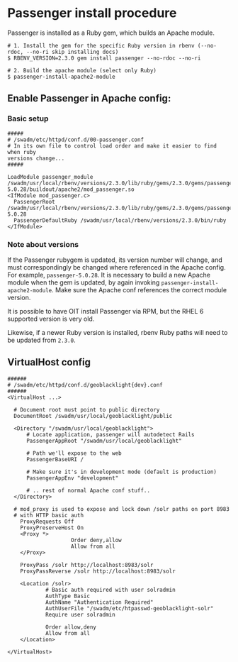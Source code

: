 # Passenger install procedure
Passenger is installed as a Ruby gem, which builds an Apache module.

```shell
# 1. Install the gem for the specific Ruby version in rbenv (--no-rdoc, --no-ri skip installing docs)
$ RBENV_VERSION=2.3.0 gem install passenger --no-rdoc --no-ri

# 2. Build the apache module (select only Ruby)
$ passenger-install-apache2-module
```

## Enable Passenger in Apache config:

### Basic setup
```
#####
# /swadm/etc/httpd/conf.d/00-passenger.conf
# In its own file to control load order and make it easier to find when ruby 
versions change...
#####

LoadModule passenger_module /swadm/usr/local/rbenv/versions/2.3.0/lib/ruby/gems/2.3.0/gems/passenger-5.0.28/buildout/apache2/mod_passenger.so
<IfModule mod_passenger.c>
  PassengerRoot /swadm/usr/local/rbenv/versions/2.3.0/lib/ruby/gems/2.3.0/gems/passenger-5.0.28
  PassengerDefaultRuby /swadm/usr/local/rbenv/versions/2.3.0/bin/ruby
</IfModule>
```

### Note about versions
If the Passenger rubygem is updated, its version number will change, and must 
correspondingly be changed where referenced in the Apache config. For example, 
`passenger-5.0.28`. It is necessary to build a new Apache module when the gem is 
updated, by again invoking `passenger-install-apache2-module`. Make sure the 
Apache conf references the correct module version.


It is possible to have OIT install Passenger via RPM, but the RHEL 6 supported 
version is very old.

Likewise, if a newer Ruby version is installed, rbenv Ruby paths will need to be 
updated from `2.3.0`.

## VirtualHost config
```
######
# /swadm/etc/httpd/conf.d/geoblacklight{dev}.conf
######
<VirtualHost ...>

  # Document root must point to public directory
  DocumentRoot /swadm/usr/local/geoblacklight/public

  <Directory "/swadm/usr/local/geoblacklight">
      # Locate application, passenger will autodetect Rails
      PassengerAppRoot "/swadm/usr/local/geoblacklight"

      # Path we'll expose to the web
      PassengerBaseURI /
      
      # Make sure it's in development mode (default is production)
      PassengerAppEnv "development"

      # .. rest of normal Apache conf stuff..
  </Directory>

  # mod_proxy is used to expose and lock down /solr paths on port 8983
  # with HTTP basic auth
	ProxyRequests Off
	ProxyPreserveHost On
	<Proxy *>
					Order deny,allow
					Allow from all
	</Proxy>

	ProxyPass /solr http://localhost:8983/solr
	ProxyPassReverse /solr http://localhost:8983/solr

	<Location /solr>
			# Basic auth required with user solradmin
			AuthType Basic
			AuthName "Authentication Required"
			AuthUserFile "/swadm/etc/htpasswd-geoblacklight-solr"
			Require user solradmin

			Order allow,deny
			Allow from all
	</Location>

</VirtualHost>
```

